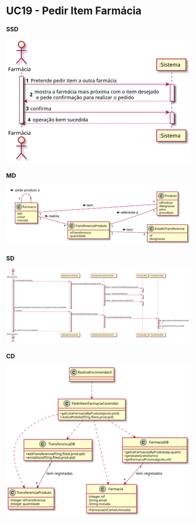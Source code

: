 # UC19 - Pedir Item Farmácia

### SSD
![UC19_PedirItemFarmaciaSSD.svg](UC19_PedirItemFarmaciaSSD.svg)

### MD
![UC19_PedirItemFarmaciaMD.svg](UC19_PedirItemFarmaciaMD.svg)

### SD
![UC19_PedirItemFarmaciaSD.svg](UC19_PedirItemFarmaciaSD.svg)

### CD
![UC19_PedirItemFarmaciaCD.svg](UC19_PedirItemFarmaciaCD.svg)
